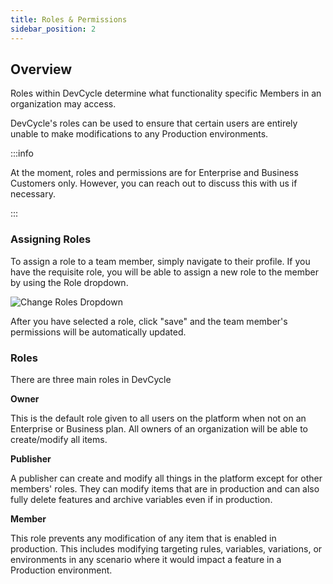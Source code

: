 ```yaml
---
title: Roles & Permissions
sidebar_position: 2
---
```


## Overview

Roles within DevCycle determine what functionality specific Members in an organization may access. 

DevCycle's roles can be used to ensure that certain users are entirely unable to make modifications to any Production environments.

:::info

At the moment, roles and permissions are for Enterprise and Business Customers only. However, you can reach out to discuss this with us if necessary.

:::

### Assigning Roles

To assign a role to a team member, simply navigate to their profile. If you have the requisite role, you will be able to assign a new role to the member by using the Role dropdown.

![Change Roles Dropdown](/march-2023-permissions.png)

After you have selected a role, click "save" and the team member's permissions will be automatically updated.


### Roles

There are three main roles in DevCycle

**Owner**

This is the default role given to all users on the platform when not on an Enterprise or Business plan. All owners of an organization will be able to create/modify all items. 

**Publisher**

A publisher can create and modify all things in the platform except for other members' roles. They can modify items that are in production and can also fully delete features and archive variables even if in production.

**Member**

This role prevents any modification of any item that is enabled in production. This includes modifying targeting rules, variables, variations, or environments in any scenario where it would impact a feature in a Production environment.




